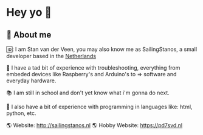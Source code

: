 # Hey yo 👋


## 🚀 About me
🆔: I am Stan van der Veen, you may also know me as SailingStanos, a small developer based in the [Netherlands](https://en.wikipedia.org/wiki/Netherlands)

📖 I have a tad bit of experience with troubleshooting, everything from embeded devices like Raspberry's and Arduino's to => software and everyday hardware.

📚 I am still in school and don't yet know what i'm gonna do next.

📖 I also have a bit of experience with programming in languages like: html, python, etc.


🌎 Website: http://sailingstanos.nl
🌎 Hobby Website: https://pd7svd.nl
